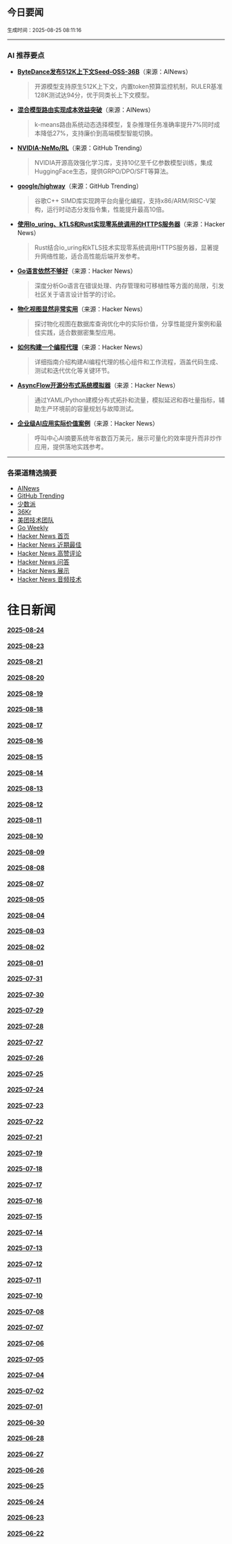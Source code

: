 ## 今日要闻

<sub> 生成时间：2025-08-25 08:11:16</sub>


---

### AI 推荐要点

- **[ByteDance发布512K上下文Seed-OSS-36B](https://huggingface.co/ByteDance-Seed/Seed-OSS-36B-Instruct)**（来源：AINews）  
  > 开源模型支持原生512K上下文，内置token预算监控机制，RULER基准128K测试达94分，优于同类长上下文模型。

- **[混合模型路由实现成本效益突破](https://twitter.com/omarsar0/status/1958897458408563069)**（来源：AINews）  
  > k-means路由系统动态选择模型，复杂推理任务准确率提升7%同时成本降低27%，支持廉价到高端模型智能切换。

- **[NVIDIA-NeMo/RL](https://github.com/NVIDIA-NeMo/RL)**（来源：GitHub Trending）  
  > NVIDIA开源高效强化学习库，支持10亿至千亿参数模型训练，集成HuggingFace生态，提供GRPO/DPO/SFT等算法。

- **[google/highway](https://github.com/google/highway)**（来源：GitHub Trending）  
  > 谷歌C++ SIMD库实现跨平台向量化编程，支持x86/ARM/RISC-V架构，运行时动态分发指令集，性能提升最高10倍。

- **[使用Io_uring、kTLS和Rust实现零系统调用的HTTPS服务器](https://news.ycombinator.com/item?id=44980865)**（来源：Hacker News）  
  > Rust结合io_uring和kTLS技术实现零系统调用HTTPS服务器，显著提升网络性能，适合高性能后端开发参考。

- **[Go语言依然不够好](https://news.ycombinator.com/item?id=44982491)**（来源：Hacker News）  
  > 深度分析Go语言在错误处理、内存管理和可移植性等方面的局限，引发社区关于语言设计哲学的讨论。

- **[物化视图显然非常实用](https://news.ycombinator.com/item?id=44999194)**（来源：Hacker News）  
  > 探讨物化视图在数据库查询优化中的实际价值，分享性能提升案例和最佳实践，适合数据密集型应用。

- **[如何构建一个编程代理](https://news.ycombinator.com/item?id=45001051)**（来源：Hacker News）  
  > 详细指南介绍构建AI编程代理的核心组件和工作流程，涵盖代码生成、测试和迭代优化等关键环节。

- **[AsyncFlow开源分布式系统模拟器](https://news.ycombinator.com/item?id=45005631)**（来源：Hacker News）  
  > 通过YAML/Python建模分布式拓扑和流量，模拟延迟和吞吐量指标，辅助生产环境前的容量规划与故障测试。

- **[企业级AI应用实际价值案例](https://news.ycombinator.com/item?id=44974805)**（来源：Hacker News）  
  > 呼叫中心AI摘要系统年省数百万美元，展示可量化的效率提升而非炒作应用，提供落地实践参考。

---

### 各渠道精选摘要
- [AINews](./2025-08-25/ai_news_summary_2025-08-25.md)
- [GitHub Trending](./2025-08-25/github_trending_2025-08-25.md)
- [少数派](./2025-08-25/shaoshupai_2025-08-25.md)
- [36Kr](./2025-08-25/36kr_summary_2025-08-25.md)
- [美团技术团队](./2025-08-25/meituan_2025-08-25.md)
- [Go Weekly](./2025-08-25/go_weekly_2025-08-25.md)
- [Hacker News 首页](./2025-08-25/hacker_news_frontpage_2025-08-25.md)
- [Hacker News 近期最佳](./2025-08-25/hacker_news_best_2025-08-25.md)
- [Hacker News 高赞评论](./2025-08-25/hacker_news_top_comments_2025-08-25.md)
- [Hacker News 问答](./2025-08-25/hacker_news_ask_2025-08-25.md)
- [Hacker News 展示](./2025-08-25/hacker_news_show_2025-08-25.md)
- [Hacker News 音频技术](./2025-08-25/hacker_news_audio_tech_2025-08-25.md)

# 往日新闻

#### [2025-08-24](./2025-08-24/newsletter.md)

#### [2025-08-23](./2025-08-23/newsletter.md)

#### [2025-08-21](./2025-08-21/newsletter.md)

#### [2025-08-20](./2025-08-20/newsletter.md)

#### [2025-08-19](./2025-08-19/newsletter.md)

#### [2025-08-18](./2025-08-18/newsletter.md)

#### [2025-08-17](./2025-08-17/newsletter.md)

#### [2025-08-16](./2025-08-16/newsletter.md)

#### [2025-08-15](./2025-08-15/newsletter.md)

#### [2025-08-14](./2025-08-14/newsletter.md)

#### [2025-08-13](./2025-08-13/newsletter.md)

#### [2025-08-12](./2025-08-12/newsletter.md)

#### [2025-08-11](./2025-08-11/newsletter.md)

#### [2025-08-10](./2025-08-10/newsletter.md)

#### [2025-08-09](./2025-08-09/newsletter.md)

#### [2025-08-08](./2025-08-08/newsletter.md)

#### [2025-08-07](./2025-08-07/newsletter.md)

#### [2025-08-05](./2025-08-05/newsletter.md)

#### [2025-08-04](./2025-08-04/newsletter.md)

#### [2025-08-03](./2025-08-03/newsletter.md)

#### [2025-08-02](./2025-08-02/newsletter.md)

#### [2025-08-01](./2025-08-01/newsletter.md)

#### [2025-07-31](./2025-07-31/newsletter.md)

#### [2025-07-30](./2025-07-30/newsletter.md)

#### [2025-07-29](./2025-07-29/newsletter.md)

#### [2025-07-28](./2025-07-28/newsletter.md)

#### [2025-07-27](./2025-07-27/newsletter.md)

#### [2025-07-26](./2025-07-26/newsletter.md)

#### [2025-07-25](./2025-07-25/newsletter.md)

#### [2025-07-24](./2025-07-24/newsletter.md)

#### [2025-07-23](./2025-07-23/newsletter.md)

#### [2025-07-22](./2025-07-22/newsletter.md)

#### [2025-07-21](./2025-07-21/newsletter.md)

#### [2025-07-19](./2025-07-19/newsletter.md)

#### [2025-07-18](./2025-07-18/newsletter.md)

#### [2025-07-17](./2025-07-17/newsletter.md)

#### [2025-07-16](./2025-07-16/newsletter.md)

#### [2025-07-15](./2025-07-15/newsletter.md)

#### [2025-07-14](./2025-07-14/newsletter.md)

#### [2025-07-13](./2025-07-13/newsletter.md)

#### [2025-07-12](./2025-07-12/newsletter.md)

#### [2025-07-11](./2025-07-11/newsletter.md)

#### [2025-07-10](./2025-07-10/newsletter.md)

#### [2025-07-08](./2025-07-08/newsletter.md)

#### [2025-07-07](./2025-07-07/newsletter.md)

#### [2025-07-06](./2025-07-06/newsletter.md)

#### [2025-07-05](./2025-07-05/newsletter.md)

#### [2025-07-04](./2025-07-04/newsletter.md)

#### [2025-07-02](./2025-07-02/newsletter.md)

#### [2025-07-01](./2025-07-01/newsletter.md)

#### [2025-06-30](./2025-06-30/newsletter.md)

#### [2025-06-28](./2025-06-28/newsletter.md)

#### [2025-06-27](./2025-06-27/newsletter.md)

#### [2025-06-26](./2025-06-26/newsletter.md)

#### [2025-06-25](./2025-06-25/newsletter.md)

#### [2025-06-24](./2025-06-24/newsletter.md)

#### [2025-06-23](./2025-06-23/newsletter.md)

#### [2025-06-22](./2025-06-22/newsletter.md)
